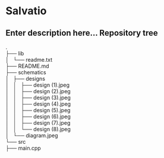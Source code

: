 # Salvatio
Enter description here...
Repository tree
------
.  
├── lib  
│   └── readme.txt  
├── README.md  
├── schematics  
│   ├── designs  
│   │   ├── design (1).jpeg  
│   │   ├── design (2).jpeg  
│   │   ├── design (3).jpeg  
│   │   ├── design (4).jpeg  
│   │   ├── design (5).jpeg  
│   │   ├── design (6).jpeg  
│   │   ├── design (7).jpeg  
│   │   └── design (8).jpeg  
│   └── diagram.jpeg  
└── src  
    ├── main.cpp  
